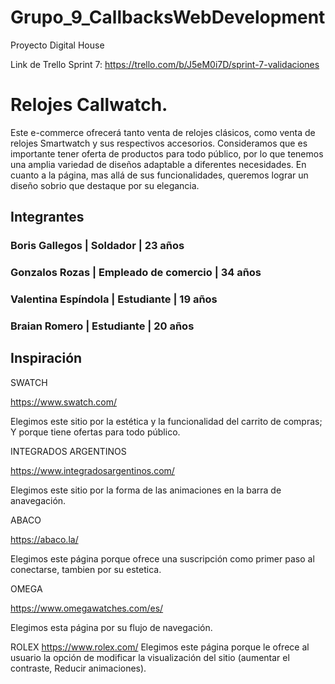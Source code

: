 # Grupo_9_CallbacksWebDevelopment
Proyecto Digital House



Link de Trello Sprint 7: https://trello.com/b/J5eM0i7D/sprint-7-validaciones

# Relojes Callwatch.
Este e-commerce ofrecerá tanto venta de relojes clásicos, como venta de relojes Smartwatch y sus respectivos accesorios. Consideramos que es importante 
tener oferta de productos para todo público, por lo que tenemos una amplia variedad de diseños adaptable a diferentes necesidades. 
En cuanto a la página, mas allá de sus funcionalidades, queremos lograr un diseño sobrio que destaque por su elegancia. 

## Integrantes
### Boris Gallegos | Soldador | 23 años
### Gonzalos Rozas | Empleado de comercio | 34 años
### Valentina Espíndola | Estudiante | 19 años 
### Braian Romero | Estudiante | 20 años


## Inspiración 
SWATCH

https://www.swatch.com/

Elegimos este sitio por la estética y la funcionalidad del carrito de compras; Y porque tiene ofertas para todo público.

INTEGRADOS ARGENTINOS

https://www.integradosargentinos.com/ 

Elegimos este sitio por la forma de las animaciones en la barra de anavegación.

ABACO

https://abaco.la/

Elegimos este página porque ofrece una suscripción como primer paso al conectarse, tambien por su estetica.


OMEGA 

https://www.omegawatches.com/es/

Elegimos esta página por su flujo de navegación.

ROLEX
https://www.rolex.com/
Elegimos este página porque le ofrece al usuario la opción de modificar la visualización del sitio (aumentar el contraste, Reducir animaciones).





